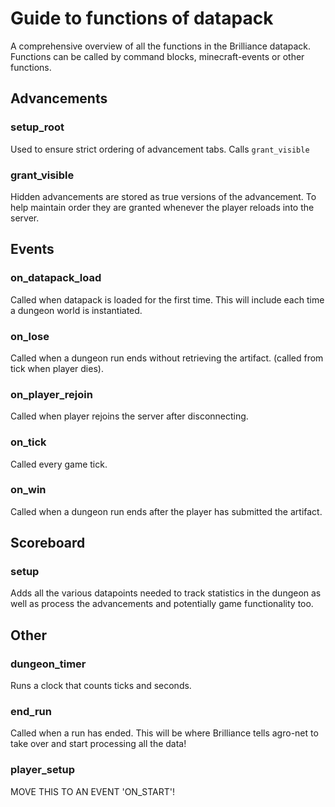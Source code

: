 # Guide to functions of datapack

A comprehensive overview of all the functions in the Brilliance datapack. Functions can be called by command blocks, minecraft-events or other functions.

## Advancements

### setup_root

Used to ensure strict ordering of advancement tabs. Calls `grant_visible`

### grant_visible

Hidden advancements are stored as true versions of the advancement. To help maintain order they are granted whenever the player reloads into the server.

## Events

### on_datapack_load

Called when datapack is loaded for the first time. This will include each time a dungeon world is instantiated.

### on_lose

Called when a dungeon run ends without retrieving the artifact. (called from tick when player dies).

### on_player_rejoin

Called when player rejoins the server after disconnecting.

### on_tick

Called every game tick.

### on_win

Called when a dungeon run ends after the player has submitted the artifact.

## Scoreboard

### setup

Adds all the various datapoints needed to track statistics in the dungeon as well as process the advancements and potentially game functionality too.

## Other

### dungeon_timer

Runs a clock that counts ticks and seconds. 

### end_run

Called when a run has ended. This will be where Brilliance tells agro-net to take over and start processing all the data!

### player_setup

MOVE THIS TO AN EVENT 'ON_START'!
